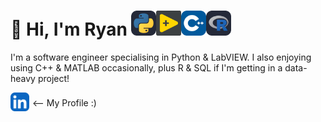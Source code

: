 # 👋 Hi, I'm Ryan  <img src="Images/Python-Dark.svg" alt="Python" style="width:40px;height:40px;fill:;"><img src="Images/LabVIEW.png" alt="Python" style="width:40px;height:40px;fill:;"><img src="Images/CPP.svg" alt="Python" style="width:40px;height:40px;fill:;"><img src="Images/R-Dark.svg" alt="Python" style="width:40px;height:40px;fill:;">




I'm a software engineer specialising in Python & LabVIEW.
I also enjoying using C++ & MATLAB occasionally, plus R & SQL if I'm getting in a data-heavy project! 



<div style="display: flex; align-items: center;">
  <a href="https://www.linkedin.com/in/ryan-sims23/">
    <img src="Images/LinkedIn.svg" alt="LinkedIn" style="width:30px;height:30px;">
  </a>
  <span style="margin-left: 5px;"><-- My Profile :)</span>
</div>

